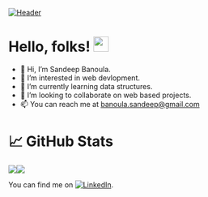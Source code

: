 [![Header](https://raw.githubusercontent.com/MartinHeinz/<OWNER>/<OWNER>/readme_header.png "Header")](https://some-url.dev/)
# Hello, folks! <img src="https://raw.githubusercontent.com/MartinHeinz/MartinHeinz/master/wave.gif" width="30px">

- 👋 Hi, I’m Sandeep Banoula.
- 👀 I’m interested in web devlopment.
- 🌱 I’m currently learning data structures.
- 💞️ I’m looking to collaborate on web based projects.
- 📫 You can reach me at banoula.sandeep@gmail.com

# &#128200; GitHub Stats
<img align="center" src="https://github-readme-stats.vercel.app/api/top-langs/?username=sandeepbanoula&theme=radical&layout=compact" /><img align="center" src="https://github-readme-stats.vercel.app/api?username=sandeepbanoula&count_private=true&show_icons=true&theme=radical&hide=stars,issues" />

<!-- Actual text -->

You can find me on  [![LinkedIn][2.2]][2].

<!-- Icons -->

[1.2]: http://i.imgur.com/wWzX9uB.png (twitter icon without padding)
[2.2]: https://raw.githubusercontent.com/MartinHeinz/MartinHeinz/master/linkedin-3-16.png (LinkedIn icon without padding)

<!-- Links to your social media accounts -->

[2]: https://www.linkedin.com/in/sandeepbanoula/


<!---
sandeepbanoula/sandeepbanoula is a ✨ special ✨ repository because its `README.md` (this file) appears on your GitHub profile.
You can click the Preview link to take a look at your changes.
--->
